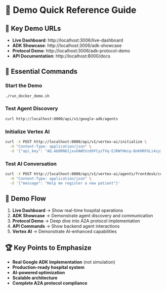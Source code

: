 # 🚀 Demo Quick Reference Guide

## 🎯 **Key Demo URLs**
- **Live Dashboard**: http://localhost:3006/live-dashboard
- **ADK Showcase**: http://localhost:3006/adk-showcase  
- **Protocol Demo**: http://localhost:3006/adk-protocol-demo
- **API Documentation**: http://localhost:8000/docs

## 🔧 **Essential Commands**

### **Start the Demo**
```bash
./run_docker_demo.sh
```

### **Test Agent Discovery**
```bash
curl http://localhost:8000/api/v1/google-adk/agents
```

### **Initialize Vertex AI**
```bash
curl -X POST http://localhost:8000/api/v1/vertex-ai/initialize \
  -H "Content-Type: application/json" \
  -d '{"api_key": "AQ.Ab8RN6IjxxUAW5VzdXFCyzTVq-EJRWYHmiq-BnKHRFULi4zyyw"}'
```

### **Test AI Conversation**
```bash
curl -X POST http://localhost:8000/api/v1/vertex-ai/agents/frontdesk/conversation \
  -H "Content-Type: application/json" \
  -d '{"message": "Help me register a new patient"}'
```

## 🎪 **Demo Flow**
1. **Live Dashboard** → Show real-time hospital operations
2. **ADK Showcase** → Demonstrate agent discovery and communication
3. **Protocol Demo** → Deep dive into A2A protocol implementation
4. **API Commands** → Show backend agent interactions
5. **Vertex AI** → Demonstrate AI-enhanced capabilities

## 🏆 **Key Points to Emphasize**
- **Real Google ADK Implementation** (not simulation)
- **Production-ready hospital system**
- **AI-powered optimization**
- **Scalable architecture**
- **Complete A2A protocol compliance**
